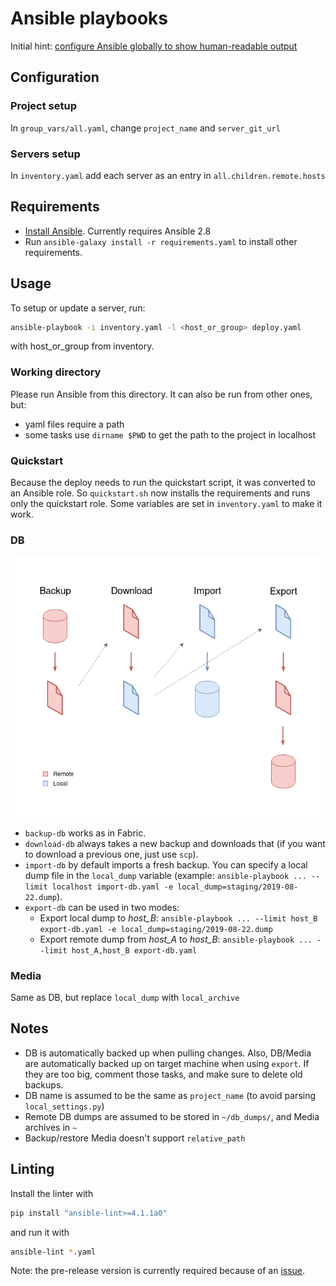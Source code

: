 # Ansible playbooks

Initial hint: [configure Ansible globally to show human-readable output](https://github.com/ansible/ansible/issues/27078#issuecomment-364560173)

## Configuration

### Project setup

In `group_vars/all.yaml`, change `project_name` and `server_git_url`

### Servers setup

In `inventory.yaml` add each server as an entry in `all.children.remote.hosts`

## Requirements

- [Install Ansible](https://docs.ansible.com/ansible/latest/installation_guide/intro_installation.html). Currently requires Ansible 2.8
- Run `ansible-galaxy install -r requirements.yaml` to install other requirements.

## Usage

To setup or update a server, run:
```sh
ansible-playbook -i inventory.yaml -l <host_or_group> deploy.yaml
```
with host_or_group from inventory.

### Working directory

Please run Ansible from this directory. It can also be run from other ones, but:
- yaml files require a path
- some tasks use `dirname $PWD` to get the path to the project in localhost

### Quickstart

Because the deploy needs to run the quickstart script, it was converted to an Ansible role. So `quickstart.sh` now installs the requirements and runs only the quickstart role. Some variables are set in `inventory.yaml` to make it work.

### DB

![backup and other operations diagram](backup-diagram.png)

- `backup-db` works as in Fabric.
- `download-db` always takes a new backup and downloads that (if you want to download a previous one, just use `scp`).
- `import-db` by default imports a fresh backup. You can specify a local dump file in the `local_dump` variable (example: `ansible-playbook ... --limit localhost import-db.yaml -e local_dump=staging/2019-08-22.dump`).
- `export-db` can be used in two modes:
    - Export local dump to *host_B*: `ansible-playbook ... --limit host_B export-db.yaml -e local_dump=staging/2019-08-22.dump`
    - Export remote dump from *host_A* to *host_B*: `ansible-playbook ... --limit host_A,host_B export-db.yaml`

### Media

Same as DB, but replace `local_dump` with `local_archive`

## Notes

- DB is automatically backed up when pulling changes. Also, DB/Media are automatically backed up on target machine when using `export`. If they are too big, comment those tasks, and make sure to delete old backups.
- DB name is assumed to be the same as `project_name` (to avoid parsing `local_settings.py`)
- Remote DB dumps are assumed to be stored in `~/db_dumps/`, and Media archives in `~`
- Backup/restore Media doesn't support `relative_path`

## Linting

Install the linter with
```sh
pip install "ansible-lint>=4.1.1a0"
```
and run it with
```sh
ansible-lint *.yaml
```
Note: the pre-release version is currently required because of an [issue](https://github.com/ansible/ansible-lint/issues/484).
